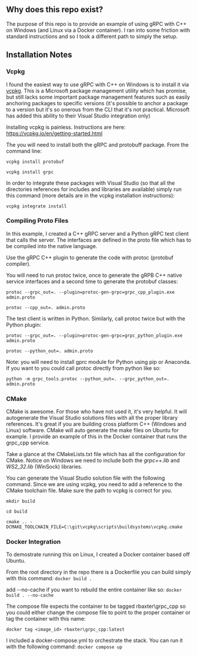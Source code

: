 ## Why does this repo exist?
The purpose of this repo is to provide an example of using gRPC with C++ on Windows (and Linux via a Docker container). I ran into some friction with standard instructions and so I took a different path to simply the setup.

## Installation Notes

### Vcpkg

I found the easiest way to use gRPC with C++ on Windows is to install it via [vcpkg](https://vcpkg.io/en/index.html). This is a Microsoft package management utility which has promise, but still lacks some important package management features such as easily anchoring packages to specific versions (it's possible to anchor a package to a version but it's so onerous from the CLI that it's not
practical. Microsoft has added this ability to their Visual Studio integration only)

Installing vcpkg is painless. Instructions are here:
https://vcpkg.io/en/getting-started.html

The you will need to install both the gRPC and protobuff package. From the command line:

`vcpkg install protobuf`

`vcpkg install grpc`

In order to integrate these packages with Visual Studio (so that all the directories references for includes and libraries are available) simply run this command (more details are in the vcpkg installation instructions):

`vcpkg integrate install`

### Compiling Proto Files

In this example, I created a C++ gRPC server and a Python gRPC test client that calls the server. The interfaces are defined in the proto file which has to be compiled into the native language.

Use the gRPC C++ plugin to generate the code with protoc (protobuf compiler).

You will need to run protoc twice, once to generate the gRPB C++ native service interfaces and a second time to generate the protobuf classes:

`protoc --grpc_out=. --plugin=protoc-gen-grpc=grpc_cpp_plugin.exe admin.proto`

`protoc --cpp_out=. admin.proto`

The test client is written in Python. Similarly, call protoc twice but with the Python plugin:

`protoc --grpc_out=. --plugin=protoc-gen-grpc=grpc_python_plugin.exe admin.proto`

`protoc --python_out=. admin.proto`

Note: you will need to install gprc module for Python using pip or Anaconda. If you want to you could call protoc directly
from python like so:

`python -m grpc_tools.protoc --python_out=. --grpc_python_out=. admin.proto`

### CMake

CMake is awesome. For those who have not used it, it's very helpful. It will autogenerate the Visual Studio solutions files
with all the proper library references. It's great if you are building cross platform C++ (Windows and Linux) software. CMake will auto generate the make files on Ubuntu for example. I provide an example of this in the Docker container that runs the grpc_cpp service.

Take a glance at the CMakeLists.txt file which has all the configuration for CMake. Notice on Windows we need to include both the *grpc++.lib* and *WS2_32.lib* (WinSock) libraries.

You can generate the Visual Studio solution file with the following  command. Since we are using vcpkg, you need to add a reference to the
CMake toolchain file. Make sure the path to vcpkg is correct for you.

`mkdir build`

`cd build`

`cmake .. -DCMAKE_TOOLCHAIN_FILE=C:\git\vcpkg\scripts\buildsystems\vcpkg.cmake`

### Docker Integration

To demostrate running this on Linux, I created a Docker container based off Ubuntu.

From the root directory in the repo there is a Dockerfile you can build simply with this command:
`docker build .`

add  --no-cache if you want to rebuild the entire container like so:
`docker build . --no-cache`


The compose file expects the container to be tagged rbaxter\grpc_cpp so you could either change the compose file to point to the proper container or tag the container with this name:

`docker tag <image_id> rbaxter\grpc_cpp:latest`

I included a docker-compose.yml to orchestrate the stack. You can run it with the following command:
`docker compose up`

